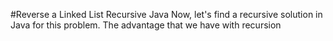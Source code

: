 #Reverse a Linked List Recursive Java
Now, let's find a recursive solution in Java for this problem. The advantage that we have with recursion
